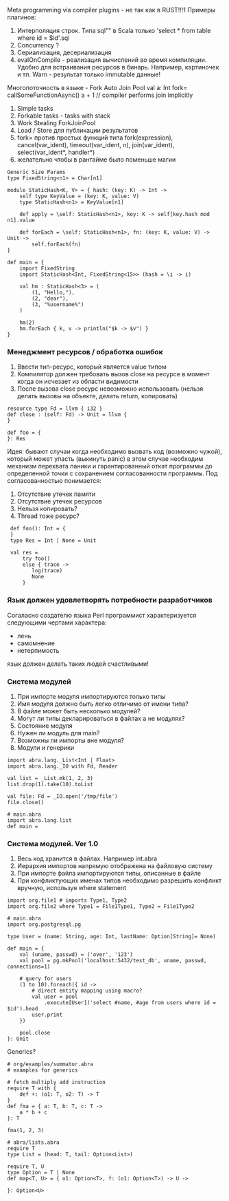 Meta programming via compiler plugins - не так как в RUST!!!1
Примеры плагинов:
1) Интерполяция строк. Типа sql"" в Scala только 'select * from table where id = $id'.sql
2) Concurrency ?
3) Сериализация, десериализация
4) evalOnCompile - реализация вычислений во время компиляции.
    Удобно для встраивания ресурсов в бинарь. Например, картиночек и тп.
    Warn - результат только immutable данные!

Многопоточность в языке - Fork Auto Join Pool
val a: Int fork= callSomeFunctionAsync()
a + 1 // compiler performs join implicitly
1) Simple tasks
2) Forkable tasks - tasks with stack
3) Work Stealing ForkJoinPool
4) Load / Store для публикации результатов
5) fork= против простых функций типа
    fork(expression), cancel(var_ident), timeout(var_ident, n), join(var_ident), select(var_ident*, handler*)
6) желательно чтобы в рантайме было поменьше магии

```
Generic Size Params
type FixedString<n1> = Char[n1]

module StaticHash<K, V> = { hash: (key: K) -> Int ->
    self type KeyValue = (key: K, value: V)
    type StaticHash<n1> = KeyValue[n1]

    def apply = \self: StaticHash<n1>, key: K -> self[key.hash mod n1].value

    def forEach = \self: StaticHash<n1>, fn: (key: K, value: V) -> Unit ->
        self.forEach(fn)
}

def main = {
    import FixedString
    import StaticHash<Int, FixedString<15>> (hash = \i -> i)

    val hm : StaticHash<3> = (
        (1, "Hello,"),
        (2, "dear"),
        (3, "%username%")
    )

    hm(2)
    hm.forEach { k, v -> println("$k -> $v") }
}
```

### Менеджмент ресурсов / обработка ошибок
1. Ввести тип-ресурс, который является value типом
2. Компилятор должен требовать вызов close на ресурсе в момент когда он исчезает из области видимости
3. После вызова close ресурс невозможно использовать (нельзя делать вызовы на объекте, делать return, копировать)
```
resource type Fd = llvm { i32 }
def close : (self: Fd) -> Unit = llvm {
}

def foo = {
}: Res
```

Идея: бывают случаи когда необходимо вызвать код (возможно чужой), который может упасть (выкинуть panic)
в этом случае необходим механизм перехвата паники и гарантированный откат программы до определенной точки с сохранением
согласованности программы. Под согласованностью понимается:
 1. Отсутствие утечек памяти
 2. Отсутствие утечек ресурсов
 3. Нельзя копировать?
 4. Thread тоже ресурс?
```
 def foo(): Int = {
 }
 type Res = Int | None = Unit

 val res =
     try foo()
     else { trace ->
        log(trace)
        None
     }
```
     
### Язык должен удовлетворять потребности разработчиков
Согаласно создателю языка Perl программист характеризуется следующими чертами характера:
- лень
- самомнение
- нетерпимость

язык должен делать таких людей счастливыми!
     
### Система модулей
1. При импорте модуля импортируются только типы
2. Имя модуля должно быть легко отличимо от имени типа?
3. В файле может быть несколько модулей?
4. Могут ли типы декларироваться в файлах а не модулях?
5. Состояние модуля
6. Нужен ли модуль для main?
7. Возможны ли импорты вне модуля?
8. Модули и генерики
```
import abra.lang._List<Int | Float>
import abra.lang._IO with Fd, Reader

val list = _List.mk(1, 2, 3)
list.drop(1).take(10).toList

val file: Fd = _IO.open('/tmp/file')
file.close()
```


```abra
# main.abra
import abra.lang.list
def main =
```
### Система модулей. Ver 1.0
1. Весь код хранится в файлах. Например int.abra
2. Иерархия импортов напрямую отображена на файловую систему
3. При импорте файла импортируются типы, описанные в файле
4. При конфликтующих именах типов необходимо разрешить конфликт вручную, 
используя where statement
```
import org.file1 # imports Type1, Type2
import org.file2 where Type1 = File1Type1, Type2 = File1Type2
```

```abra
# main.abra
import org.postgresql.pg

type User = (name: String, age: Int, lastName: Option[String]= None)

def main = {
    val (uname, passwd) = ('over', '123')
    val pool = pg.mkPool('localhost:5432/test_db', uname, passwd, connections=1)
    
    # query for users    
    (1 to 10).foreach({ id ->    
        # direct entity mapping using macro?
        val user = pool
            .execute[User]('select #name, #age from users where id = $id').head
        user.print
    })
    
    pool.close
}: Unit
```

Generics?

```
# org/examples/summator.abra
# examples for generics

# fetch multiply add instruction
require T with {
    def +: (o1: T, o2: T) -> T
}
def fma = { a: T, b: T, c: T ->
    a * b + c
}: T

fma(1, 2, 3)

```
```abra
# abra/lists.abra
require T
type List = (head: T, tail: Option<List>)
```
```
require T, U
type Option = T | None
def map<T, U> = { o1: Option<T>, f: (o1: Option<T>) -> U ->

}: Option<U>
```
